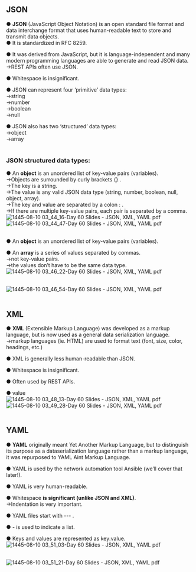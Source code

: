 ## JSON  

● **JSON** (JavaScript Object Notation) is an open standard file format and data interchange format that uses human-readable text to store and transmit data objects.  
● It is standardized in RFC 8259.

● It was derived from JavaScript, but it is language-independent and many modern programming languages are able to generate and read JSON data.  
→REST APIs often use JSON.

● Whitespace is insignificant.

● JSON can represent four ‘primitive’ data types:  
→string  
→number  
→boolean  
→null

● JSON also has two ‘structured’ data types:  
→object  
→array  
<br>


###  JSON structured data types:  

● An **object** is an unordered list of key-value pairs (variables).  
→Objects are surrounded by curly brackets {} .  
→The key is a string.  
→The value is any valid JSON data type (string, number, boolean, null, object, array).  
→The key and value are separated by a colon : .  
→If there are multiple key-value pairs, each pair is separated by a comma.  
![1445-08-10 03_44_16-Day 60 Slides - JSON, XML, YAML pdf](https://github.com/0xVoLk/CCNA-Note/assets/100092212/d5fc5ee9-c66b-4580-a71c-f88e27412849)  
![1445-08-10 03_44_47-Day 60 Slides - JSON, XML, YAML pdf](https://github.com/0xVoLk/CCNA-Note/assets/100092212/adb904bb-2d14-44ce-8df5-d7c47fe68415)  
<br>


● An **object** is an unordered list of key-value pairs (variables).

● An **array** is a series of values separated by commas.  
→not key-value pairs.  
→the values don’t have to be the same data type.  
![1445-08-10 03_46_22-Day 60 Slides - JSON, XML, YAML pdf](https://github.com/0xVoLk/CCNA-Note/assets/100092212/88d64869-4f15-4a46-87cc-8e41da49a678)  
<br>


![1445-08-10 03_46_54-Day 60 Slides - JSON, XML, YAML pdf](https://github.com/0xVoLk/CCNA-Note/assets/100092212/ca57eb01-1e32-4b0b-81f4-f3aa064b606c)  
<br>  


##  XML  

● **XML** (Extensible Markup Language) was developed as a markup language, but is now used as a general data serialization language.  
→markup languages (ie. HTML) are used to format text (font, size, color, headings, etc.)

● XML is generally less human-readable than JSON.

● Whitespace is insignificant.

● Often used by REST APIs.

● <key>value</key>  
![1445-08-10 03_48_13-Day 60 Slides - JSON, XML, YAML pdf](https://github.com/0xVoLk/CCNA-Note/assets/100092212/fac24ce1-e64f-4a72-a6a1-e31d3c4d3d99)  
![1445-08-10 03_49_28-Day 60 Slides - JSON, XML, YAML pdf](https://github.com/0xVoLk/CCNA-Note/assets/100092212/341542ba-a604-483a-b05b-1e25030a6834)  
<br>  


##  YAML  

● **YAML** originally meant Yet Another Markup Language, but to distinguish its purpose as a dataserialization language rather than a markup language, it was repurposed to YAML Aint Markup Language.

● YAML is used by the network automation tool Ansible (we’ll cover that later!).

● YAML is very human-readable.

● Whitespace **is significant (unlike JSON and XML)**.  
→Indentation is very important.

● YAML files start with --- .

● - is used to indicate a list.

● Keys and values are represented as key:value.  
![1445-08-10 03_51_03-Day 60 Slides - JSON, XML, YAML pdf](https://github.com/0xVoLk/CCNA-Note/assets/100092212/f733fdeb-1436-4f53-8c1c-31183ce08bf8)  
<br>

![1445-08-10 03_51_21-Day 60 Slides - JSON, XML, YAML pdf](https://github.com/0xVoLk/CCNA-Note/assets/100092212/5a8a2d9a-1b87-45ed-8acd-2b14c201bf49)

